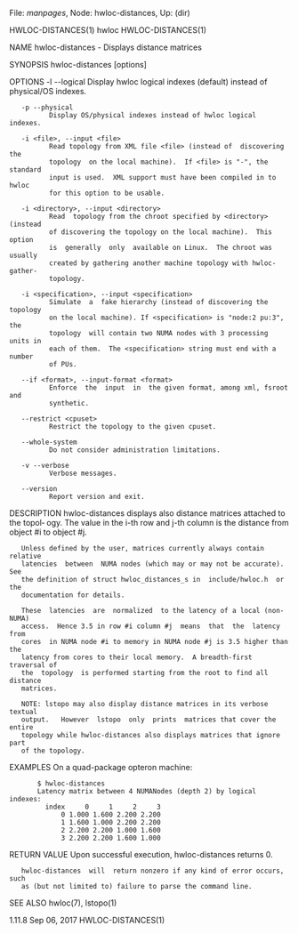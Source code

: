 File: *manpages*,  Node: hwloc-distances,  Up: (dir)

HWLOC-DISTANCES(1)                   hwloc                  HWLOC-DISTANCES(1)



NAME
       hwloc-distances - Displays distance matrices

SYNOPSIS
       hwloc-distances [options]

OPTIONS
       -l --logical
              Display  hwloc  logical indexes (default) instead of physical/OS
              indexes.

       -p --physical
              Display OS/physical indexes instead of hwloc logical indexes.

       -i <file>, --input <file>
              Read topology from XML file <file> (instead of  discovering  the
              topology  on the local machine).  If <file> is "-", the standard
              input is used.  XML support must have been compiled in to  hwloc
              for this option to be usable.

       -i <directory>, --input <directory>
              Read  topology from the chroot specified by <directory> (instead
              of discovering the topology on the local machine).  This  option
              is  generally  only  available on Linux.  The chroot was usually
              created by gathering another machine topology with hwloc-gather-
              topology.

       -i <specification>, --input <specification>
              Simulate  a  fake hierarchy (instead of discovering the topology
              on the local machine). If <specification> is "node:2 pu:3",  the
              topology  will contain two NUMA nodes with 3 processing units in
              each of them.  The <specification> string must end with a number
              of PUs.

       --if <format>, --input-format <format>
              Enforce  the  input  in  the given format, among xml, fsroot and
              synthetic.

       --restrict <cpuset>
              Restrict the topology to the given cpuset.

       --whole-system
              Do not consider administration limitations.

       -v --verbose
              Verbose messages.

       --version
              Report version and exit.

DESCRIPTION
       hwloc-distances displays also distance matrices attached to the  topol‐
       ogy.   The  value  in the i-th row and j-th column is the distance from
       object #i to object #j.

       Unless defined by the user, matrices currently always contain  relative
       latencies  between  NUMA nodes (which may or may not be accurate).  See
       the definition of struct hwloc_distances_s in  include/hwloc.h  or  the
       documentation for details.

       These  latencies  are  normalized  to the latency of a local (non-NUMA)
       access.  Hence 3.5 in row #i column #j  means  that  the  latency  from
       cores  in NUMA node #i to memory in NUMA node #j is 3.5 higher than the
       latency from cores to their local memory.  A breadth-first traversal of
       the  topology  is performed starting from the root to find all distance
       matrices.

       NOTE: lstopo may also display distance matrices in its verbose  textual
       output.   However  lstopo  only  prints  matrices that cover the entire
       topology while hwloc-distances also displays matrices that ignore  part
       of the topology.

EXAMPLES
       On a quad-package opteron machine:

           $ hwloc-distances
           Latency matrix between 4 NUMANodes (depth 2) by logical indexes:
             index     0     1     2     3
                 0 1.000 1.600 2.200 2.200
                 1 1.600 1.000 2.200 2.200
                 2 2.200 2.200 1.000 1.600
                 3 2.200 2.200 1.600 1.000

RETURN VALUE
       Upon successful execution, hwloc-distances returns 0.

       hwloc-distances  will  return nonzero if any kind of error occurs, such
       as (but not limited to) failure to parse the command line.

SEE ALSO
       hwloc(7), lstopo(1)




1.11.8                           Sep 06, 2017               HWLOC-DISTANCES(1)
